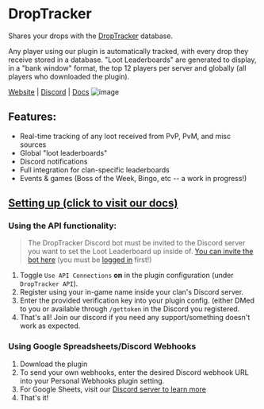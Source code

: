 
# DropTracker

Shares your drops with the [DropTracker](https://www.droptracker.io/) database.

Any player using our plugin is automatically tracked, with every drop they receive stored in a database.
"Loot Leaderboards" are generated to display, in a "bank window" format, the top 12 players per server and globally (all players who downloaded the plugin).

[Website](https://www.droptracker.io/) | [Discord](https://www.droptracker.io/discord) | [Docs](https://www.droptracker.io/docs)
![image](https://github.com/joelhalen/droptracker-plugin/assets/128320003/b1c0ddb1-fab8-47a4-8af6-df6ab220060c)

## **Features**:

- Real-time tracking of any loot received from PvP, PvM, and misc sources
- Global "loot leaderboards"
- Discord notifications
- Full integration for clan-specific leaderboards
- Events & games (Boss of the Week, Bingo, etc -- a work in progress!)


## **[Setting up (click to visit our docs)](https://www.droptracker.io/docs)**


### Using the API functionality:

> The DropTracker Discord bot must be invited to the Discord server you want to set the Loot Leaderboard up inside of. [You can invite the bot here](https://www.droptracker.io/invite) (you must be [logged in](https://www.droptracker.io/login) first!)

 1. Toggle `Use API Connections` **on** in the plugin configuration (under `DropTracker API`).
 2. Register using your in-game name inside your clan's Discord server.
 3. Enter the provided verification key into your plugin config. (either DMed to you or available through `/gettoken` in the Discord you registered.
 4. That's all! Join our discord if you need any support/something doesn't work as expected.

### Using Google Spreadsheets/Discord Webhooks

 1. Download the plugin
 2. To send your own webhooks, enter the desired Discord webhook URL into your Personal Webhooks plugin setting.
 3. For Google Sheets, visit our [Discord server to learn more](https://droptracker.io/discord)
 4. That's it!